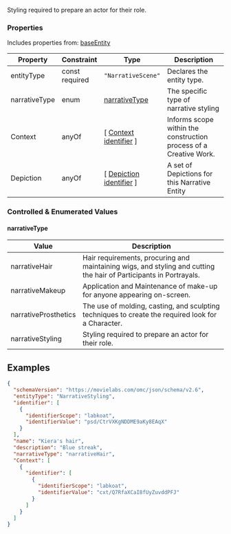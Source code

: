 Styling required to prepare an actor for their role.
### Properties
Includes properties from: [baseEntity](../core/baseEntity.md)

| Property      | Constraint        | Type                                                                               | Description                                                       |
| ------------- | ----------------- | ---------------------------------------------------------------------------------- | ----------------------------------------------------------------- |
| entityType    | const<br>required | `"NarrativeScene"`                                                                 | Declares the entity type.                                         |
| narrativeType | enum              | [narrativeType](#narrativeType)                                                    | The specific type of narrative styling                            |
| Context       | anyOf             | [ [Context](./Context.md) <br>[identifier](../Utility/Utility.md#identifier) ]     | Informs scope within the construction process of a Creative Work. |
| Depiction     | anyOf             | [ [Depiction](./Depiction.md) <br>[identifier](../Utility/Utility.md#identifier) ] | A set of Depictions for this Narrative Entity                     |

### Controlled & Enumerated Values

#### narrativeType
| Value                | Description                                                                                                        |
| -------------------- | ------------------------------------------------------------------------------------------------------------------ |
| narrativeHair        | Hair requirements, procuring and maintaining wigs, and styling and cutting the hair of Participants in Portrayals. |
| narrativeMakeup      | Application and Maintenance of make-up for anyone appearing on-screen.                                             |
| narrativeProsthetics | The use of molding, casting, and sculpting techniques to create the required look for a Character.                 |
| narrativeStyling     | Styling required to prepare an actor for their role.                                                               |

## Examples

```JSON
{  
  "schemaVersion": "https://movielabs.com/omc/json/schema/v2.6",  
  "entityType": "NarrativeStyling",  
  "identifier": [  
    {  
      "identifierScope": "labkoat",  
      "identifierValue": "psd/CtrVXKgNDDME9aKy8EAqX"  
    }  
  ],  
  "name": "Kiera's hair",  
  "description": "Blue streak",  
  "narrativeType": "narrativeHair",  
  "Context": [  
    {  
      "identifier": [  
        {  
          "identifierScope": "labkoat",  
          "identifierValue": "cxt/Q7RfaXCaI8fUyZuvddPFJ"  
        }  
      ]  
    }  
  ]  
}
```
